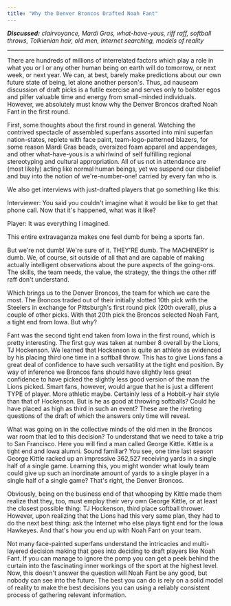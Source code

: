 ```yaml
---
title: "Why the Denver Broncos Drafted Noah Fant"
---
```


***Discussed:*** *clairvoyance, Mardi Gras, what-have-yous, riff raff, softball throws, Tolkienian hair, old men, Internet searching, models of reality*

<hr />

There are hundreds of millions of interrelated factors which play a role in what you or I or any other human being on earth will do tomorrow, or next week, or next year. We can, at best, barely make predictions about our own future state of being, let alone another person's. Thus, ad nauseam discussion of draft picks is a futile exercise and serves only to bolster egos and pilfer valuable time and energy from small-minded individuals. However, we absolutely must know why the Denver Broncos drafted Noah Fant in the first round.

First, some thoughts about the first round in general. Watching the contrived spectacle of assembled superfans assorted into mini superfan nation-states, replete with face paint, team-logo-patterned blazers, for some reason Mardi Gras beads, oversized foam apparel and appendages, and other what-have-yous is a whirlwind of self fulfilling regional stereotyping and cultural appropriation. All of us not in attendance are (most likely) acting like normal human
beings, yet we suspend our disbelief and buy into the notion of we're-number-one! carried by every fan who is.

We also get interviews with just-drafted players that go something like this:

Interviewer: You said you couldn't imagine what it would be like to get that phone call. Now that it's happened, what was it like?

Player: It was everything I imagined.

This entire extravaganza makes one feel dumb for being a sports fan. 

But we're not dumb! We're sure of it. THEY'RE dumb. The MACHINERY is dumb. We, of course, sit outside of all that and are capable of making actually intelligent observations about the pure aspects of the going-ons. The skills, the team needs, the value, the strategy, the things the other riff raff don't understand. 

Which brings us to the Denver Broncos, the team for which we care the most. The Broncos traded out of their initially slotted 10th pick with the Steelers in exchange for Pittsburgh's first round pick (20th overall), plus a couple of other picks. With that 20th pick the Broncos selected Noah Fant, a tight end from Iowa. But why?

Fant was the second tight end taken from Iowa in the first round, which is pretty interesting. The first guy was taken at number 8 overall by the Lions, TJ Hockenson. We learned that Hockenson is quite an athlete as evidenced by his placing third one time in a softball throw. This has to give Lions fans a great deal of confidence to have such versatility at the tight end position. By way of inference we Broncos fans should have slightly less great confidence
to have picked the slightly less good version of the man the Lions picked.
Smart fans, however, would argue that he is just a different TYPE of player.
More athletic maybe. Certainly less of a Hobbit-y hair style than that of
Hockenson. But is he as good at throwing softballs? Could he have placed as
high as third in such an event? These are the riveting questions of the draft
of which the answers only time will reveal.

What was going on in the collective minds of the old men in the Broncos war room that led to this decision? To understand that we need to take a trip to San Francisco. Here you will find a man called George Kittle. Kittle is a tight end and Iowa alumni. Sound familiar? You see, one time last season George Kittle racked up an impressive 362,527 receiving yards in a single half of a single game. Learning this, you might wonder what lowly team could give up such an inordinate amount of yards to a single player in a single half of a single game? That's right, the Denver Broncos.

Obviously, being on the business end of that whooping by Kittle made them realize that they, too, must employ their very own George Kittle, or at least the closest possible thing: TJ Hockenson, third place softball thrower. However, upon realizing that the Lions had this very same plan, they had to do the next best thing: ask the Internet who else plays tight end for the Iowa Hawkeyes. And that's how you end up with Noah Fant on your team.

Not many face-painted superfans understand the intricacies and multi-layered decision making that goes into deciding to draft players like Noah Fant. If you can manage to ignore the pomp you can get a peek behind the curtain into the fascinating inner workings of the sport at the highest level. Now, this doesn't answer the question will Noah Fant be any good, but nobody can see into the future. The best you can do is rely on a solid model of reality to make the best decisions you can using a reliably consistent process of gathering relevant information.



